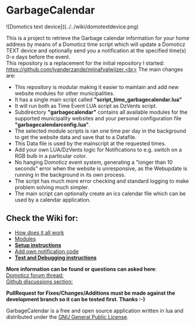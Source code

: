 # GarbageCalendar

![Domotics text device]((../../wiki/domotextdevice.png)

This is a project to retrieve the Garbage calendar information for your home address by means of  a Domoticz time script which will update a Domoticz TEXT device and optionally send you a notification at the specified time(s) 0-x days before the event.<br>
This repository is a replacement for the initial repository I started: https://github.com/jvanderzande/mijnafvalwijzer.<br>
The main changes are:
  * This repository is modular making it easier to maintain and add new website modules for other municipalities.
  * It has a single main script called **"script_time_garbagecalendar.lua"**
  * It will run both as Time Event LUA script as DzVents script.
  * Subdirectory **"garbagecalendar"** contains all available modules for the supported municipality websites and your personal configuration file **"garbagecalendarconfig.lua"**.
  * The selected module scripts is ran one time per day in the background to get the website data and save that to a Datafile.
  * This Data file is used by the mainscript at the requested times.
  * Add your own LUA/DzVents logic for Notifications to e.g. switch on a RGB bulb in a particular color.
  * No hanging Domoticz event system, generating a "longer than 10 seconds" error when the website is unresponsive, as the Webupdate is running in the background in its own process.
  * The script has much more error checking and standard logging to make problem solving much simpler.
  * The main script can optionally create an ics calendar file which can be used by a calendar application.

## Check the Wiki for:
  * [How does it all work](../../wiki/Process)
  * [Modules](../../wiki/Available_modules)
  * [**Setup instructions**](../../wiki/Setup)
  * [Add own notification code](../../wiki/Notifications)
  * [**Test and Debugging instructions**](../../wiki/Testing)


**More information can be found or questions can asked here**:  
 [Domoticz forum thread:](https://www.domoticz.com/forum/viewtopic.php?f=61&t=31295)  
 [Github discussions section:](https://github.com/jvanderzande/GarbageCalendar/discussions)

**PullRequest for Fixes/Changes/Additions must be made against the development branch so it can be tested first. Thanks :-)**

GarbageCalendar is a free and open source application written in lua and distributed under the [GNU General Public License](LICENSE).
